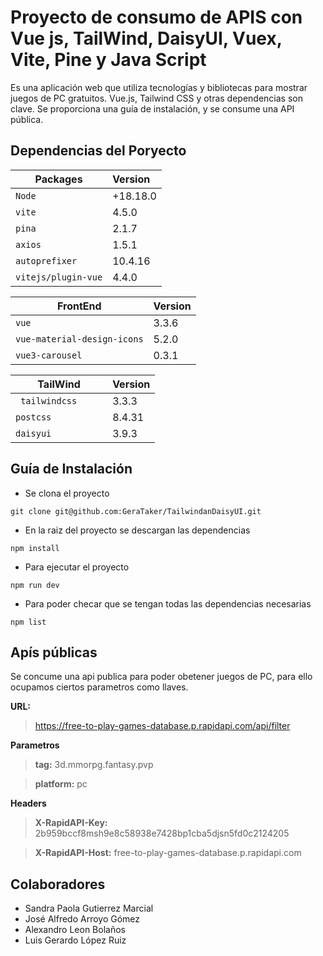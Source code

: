 # Proyecto de consumo de APIS con Vue js, TailWind, DaisyUI, Vuex, Vite, Pine y Java Script
Es una aplicación web que utiliza tecnologías y bibliotecas para mostrar juegos de PC gratuitos. Vue.js, Tailwind CSS y otras dependencias son clave. Se proporciona una guía de instalación, y se consume una API pública.
## Dependencias del Poryecto

|  Packages               | Version       |
| ----------------------- |:------------- |
| `Node`                  |  +18.18.0     |
| `vite`                  |  4.5.0        |
| `pina`                  |  2.1.7        |
| `axios`                 |  1.5.1        |
| `autoprefixer`          |  10.4.16       |
| `vitejs/plugin-vue`     |  4.4.0       |

|  FrontEnd               | Version       |
| ----------------------- |:------------- |
| `vue`                   |  3.3.6        |
| `vue-material-design-icons`|  5.2.0       |
| `vue3-carousel`         |  0.3.1      |


|  TailWind               | Version       |
| ----------------------- |:------------- |
| ` tailwindcss`          |  3.3.3     |
| `postcss`               |  8.4.31      |
| `daisyui          `     |  3.9.3       |

## Guía de Instalación 
- Se clona el proyecto  
```
git clone git@github.com:GeraTaker/TailwindanDaisyUI.git
```
- En la raiz del proyecto se descargan las dependencias 
```
npm install 
```
- Para ejecutar el proyecto
```
npm run dev 
```
- Para poder checar que se tengan todas las dependencias necesarias
```
npm list 
```
## Apís públicas
Se concume una api publica para poder obetener juegos de PC, para ello ocupamos ciertos parametros como llaves.

**URL:** 
>https://free-to-play-games-database.p.rapidapi.com/api/filter

**Parametros** 

>**tag:** 3d.mmorpg.fantasy.pvp

>**platform:** pc

**Headers**
>**X-RapidAPI-Key:** 2b959bccf8msh9e8c58938e7428bp1cba5djsn5fd0c2124205

>**X-RapidAPI-Host:** free-to-play-games-database.p.rapidapi.com

 
## Colaboradores
- Sandra Paola Gutierrez Marcial
- José Alfredo Arroyo Gómez
- Alexandro Leon Bolaños 
- Luis Gerardo López Ruiz 

